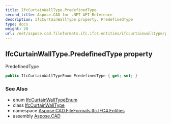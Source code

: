 ```yaml
---
title: IfcCurtainWallType.PredefinedType
second_title: Aspose.CAD for .NET API Reference
description: IfcCurtainWallType property. PredefinedType
type: docs
weight: 20
url: /net/aspose.cad.fileformats.ifc.ifc4.entities/ifccurtainwalltype/predefinedtype/
---
```

## IfcCurtainWallType.PredefinedType property

PredefinedType

```csharp
public IfcCurtainWallTypeEnum PredefinedType { get; set; }
```

### See Also

* enum [IfcCurtainWallTypeEnum](../../../aspose.cad.fileformats.ifc.ifc4.types/ifccurtainwalltypeenum/)
* class [IfcCurtainWallType](../)
* namespace [Aspose.CAD.FileFormats.Ifc.IFC4.Entities](../../ifccurtainwalltype/)
* assembly [Aspose.CAD](../../../)


